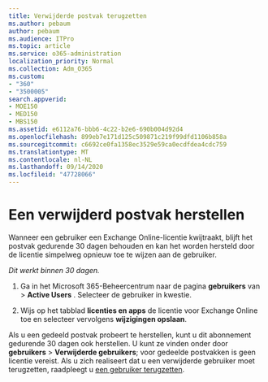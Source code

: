 ```yaml
---
title: Verwijderde postvak terugzetten
ms.author: pebaum
author: pebaum
ms.audience: ITPro
ms.topic: article
ms.service: o365-administration
localization_priority: Normal
ms.collection: Adm_O365
ms.custom:
- "360"
- "3500005"
search.appverid:
- MOE150
- MED150
- MBS150
ms.assetid: e6112a76-bbb6-4c22-b2e6-690b004d92d4
ms.openlocfilehash: 899eb7e171d125c509871c219f99dfd1106b858a
ms.sourcegitcommit: c6692ce0fa1358ec3529e59ca0ecdfdea4cdc759
ms.translationtype: MT
ms.contentlocale: nl-NL
ms.lasthandoff: 09/14/2020
ms.locfileid: "47728066"
---
```

# <a name="restore-a-deleted-mailbox"></a>Een verwijderd postvak herstellen

Wanneer een gebruiker een Exchange Online-licentie kwijtraakt, blijft het postvak gedurende 30 dagen behouden en kan het worden hersteld door de licentie simpelweg opnieuw toe te wijzen aan de gebruiker.
  
 *Dit werkt binnen 30 dagen.*  
  
1. Ga in het Microsoft 365-Beheercentrum naar de pagina **gebruikers** van \> **Active Users** . Selecteer de gebruiker in kwestie.

2. Wijs op het tabblad **licenties en apps** de licentie voor Exchange Online toe en selecteer vervolgens **wijzigingen opslaan**.

Als u een gedeeld postvak probeert te herstellen, kunt u dit abonnement gedurende 30 dagen ook herstellen. U kunt ze vinden onder door **gebruikers** \> **Verwijderde gebruikers**; voor gedeelde postvakken is geen licentie vereist. Als u zich realiseert dat u een verwijderde gebruiker moet terugzetten, raadpleegt u [een gebruiker terugzetten](https://docs.microsoft.com/microsoft-365/admin/add-users/restore-user).
  